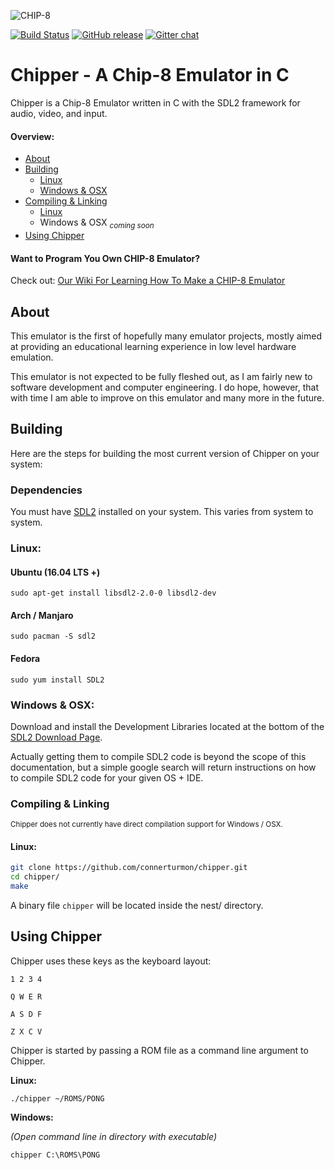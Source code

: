 ![CHIP-8](https://github.com/connerturmon/chipper/blob/master/resource/chip8.png)

[![Build Status](https://travis-ci.org/connerturmon/chipper.svg?branch=master)](https://travis-ci.org/connerturmon/chipper)
[![GitHub release](https://img.shields.io/github/release/connerturmon/chipper.svg)](https://github.com/connerturmon/chipper/releases/tag/v1.0)
[![Gitter chat](https://badges.gitter.im/connerturmon-chipper/Lobby.png)](https://gitter.im/connerturmon-chipper/Lobby)

# Chipper - A Chip-8 Emulator in C

Chipper is a Chip-8 Emulator written in C with the SDL2 framework for
audio, video, and input.

#### Overview:
* [About](https://github.com/connerturmon/chipper#about)
* [Building](https://github.com/connerturmon/chipper#building)
    * [Linux](https://github.com/connerturmon/chipper#linux)
    * [Windows & OSX](https://github.com/connerturmon/chipper#windows--osx)
* [Compiling & Linking](https://github.com/connerturmon/chipper#compiling--linking)
    * [Linux](https://github.com/connerturmon/chipper#linux-1)
    * Windows & OSX <sub>*coming soon*</sub>
* [Using Chipper](https://github.com/connerturmon/chipper#using-chipper)

#### Want to Program You Own CHIP-8 Emulator?
Check out: [Our Wiki For Learning How To Make a CHIP-8 Emulator](https://github.com/connerturmon/chipper/wiki)

## About

This emulator is the first of hopefully many emulator
projects, mostly aimed at providing an educational learning experience in
low level hardware emulation.

This emulator is not expected to be fully fleshed out, as I am fairly new to software
development and computer engineering. I do hope, however, that with time I am
able to improve on this emulator and many more in the future.

## Building

Here are the steps for building the most current version of Chipper on your system:

### Dependencies

You must have [SDL2](https://www.libsdl.org/download-2.0.php) installed on 
your system. This varies from system to system.

### Linux:
#### Ubuntu (16.04 LTS +)
```
sudo apt-get install libsdl2-2.0-0 libsdl2-dev
```
#### Arch / Manjaro
```
sudo pacman -S sdl2
```
#### Fedora
```
sudo yum install SDL2
```

### Windows & OSX:
Download and install the Development Libraries located at the bottom of the [SDL2 Download Page](https://www.libsdl.org/download-2.0.php).

Actually getting them to compile SDL2 code is beyond the scope of this documentation, but a simple google search will return instructions on how to compile SDL2 code for your given OS + IDE.

### Compiling & Linking
<sup>Chipper does not currently have direct compilation support for Windows / OSX.</sup>
#### Linux:
```Bash
git clone https://github.com/connerturmon/chipper.git
cd chipper/
make
```
A binary file `chipper` will be located inside the nest/ directory.

## Using Chipper

Chipper uses these keys as the keyboard layout:

`1 2 3 4`

`Q W E R`

`A S D F`

`Z X C V`

Chipper is started by passing a ROM file as a command line argument to Chipper.

**Linux:**

```
./chipper ~/ROMS/PONG
```

**Windows:**

*(Open command line in directory with executable)*

```
chipper C:\ROMS\PONG
```
